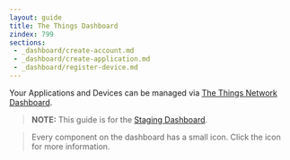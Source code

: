 ```yaml
---
layout: guide
title: The Things Dashboard
zindex: 799
sections:
 - _dashboard/create-account.md
 - _dashboard/create-application.md
 - _dashboard/register-device.md
---
```

Your Applications and Devices can be managed via [The Things Network Dashboard](https://staging.thethingsnetwork.org).

> **NOTE:** This guide is for the [Staging Dashboard](https://staging.thethingsnetwork.org).

> Every component on the dashboard has a small <i class="fa fa-question-circle"></i> icon. Click the icon for more information.